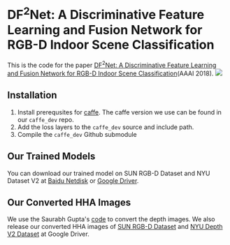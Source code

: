 # DF<sup>2</sup>Net: A Discriminative Feature Learning and Fusion Network for RGB-D Indoor Scene Classification
This is the code for the paper [DF<sup>2</sup>Net: A Discriminative Feature Learning and Fusion Network for RGB-D Indoor Scene Classification](https://www.aaai.org/ocs/index.php/AAAI/AAAI18/paper/download/16730/16293)(AAAI 2018).
![](https://github.com/liarba/scene_recognition/blob/master/framework_image/0001.jpg)
## Installation
1. Install prerequsites for [caffe](http://caffe.berkeleyvision.org/installation.html). The caffe version we use can be found in our `caffe_dev` repo.
2. Add the loss layers to the `caffe_dev` source and include path. 
3. Compile the `caffe_dev` Github submodule
## Our Trained Models
You can download our trained model on SUN RGB-D Dataset and NYU Dataset V2 at [Baidu Netdisk](https://pan.baidu.com/s/1tz8gFuY40bhujQtE-5fb5Q) or [Google Driver](https://drive.google.com/drive/folders/11H79eEfH9AgbuMmu3_z3pX631M9NGfOp?usp=sharing).
## Our Converted HHA Images
We use the Saurabh Gupta's [code](https://github.com/s-gupta/rcnn-depth/blob/master/rcnn/saveHHA.m) to convert the depth images.
We also release our converted HHA images of [SUN RGB-D Dataset](https://drive.google.com/open?id=1TvFiLwhEmTxn8r7XNE2bpVBxoqDqLYsf) and [NYU Depth V2 Dataset](https://drive.google.com/open?id=14nZI0wCu-Ki5AKHKit1dcqpBO1rN2H9p) at Google Driver.
